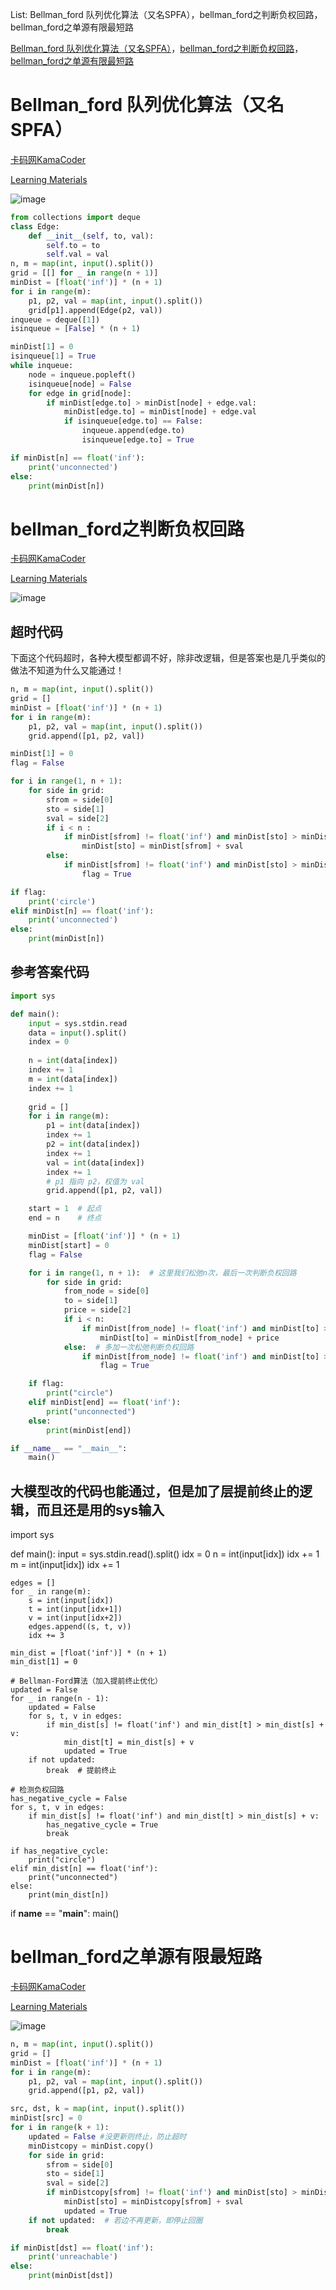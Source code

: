 List: Bellman_ford 队列优化算法（又名SPFA），bellman_ford之判断负权回路，bellman_ford之单源有限最短路

[Bellman_ford 队列优化算法（又名SPFA）](#01)，[bellman_ford之判断负权回路](#02)，[bellman_ford之单源有限最短路](#03)

# <span id="01">Bellman_ford 队列优化算法（又名SPFA）</span>

[卡码网KamaCoder](https://kamacoder.com/problempage.php?pid=1152) 

[Learning Materials](https://www.programmercarl.com/kamacoder/0094.%E5%9F%8E%E5%B8%82%E9%97%B4%E8%B4%A7%E7%89%A9%E8%BF%90%E8%BE%93I-SPFA.html#%E8%83%8C%E6%99%AF)

![image](../images/GraphTheory(9)-1.png)

```python
from collections import deque
class Edge:
    def __init__(self, to, val):
        self.to = to
        self.val = val
n, m = map(int, input().split())
grid = [[] for _ in range(n + 1)]
minDist = [float('inf')] * (n + 1)
for i in range(m):
    p1, p2, val = map(int, input().split())
    grid[p1].append(Edge(p2, val))
inqueue = deque([1])
isinqueue = [False] * (n + 1)

minDist[1] = 0
isinqueue[1] = True
while inqueue:
    node = inqueue.popleft()
    isinqueue[node] = False
    for edge in grid[node]:
        if minDist[edge.to] > minDist[node] + edge.val:
            minDist[edge.to] = minDist[node] + edge.val
            if isinqueue[edge.to] == False:
                inqueue.append(edge.to)
                isinqueue[edge.to] = True

if minDist[n] == float('inf'):
    print('unconnected')
else:
    print(minDist[n])
```

# <span id="02">bellman_ford之判断负权回路</span>

[卡码网KamaCoder](https://kamacoder.com/problempage.php?pid=1153) 

[Learning Materials](https://www.programmercarl.com/kamacoder/0095.%E5%9F%8E%E5%B8%82%E9%97%B4%E8%B4%A7%E7%89%A9%E8%BF%90%E8%BE%93II.html)

![image](../images/GraphTheory(9)-2.png)

## 超时代码

下面这个代码超时，各种大模型都调不好，除非改逻辑，但是答案也是几乎类似的做法不知道为什么又能通过！

```python
n, m = map(int, input().split())
grid = []
minDist = [float('inf')] * (n + 1)
for i in range(m):
    p1, p2, val = map(int, input().split())
    grid.append([p1, p2, val])

minDist[1] = 0
flag = False

for i in range(1, n + 1):
    for side in grid:
        sfrom = side[0]
        sto = side[1]
        sval = side[2]
        if i < n :
            if minDist[sfrom] != float('inf') and minDist[sto] > minDist[sfrom] + sval:
                minDist[sto] = minDist[sfrom] + sval
        else:
            if minDist[sfrom] != float('inf') and minDist[sto] > minDist[sfrom] + sval:
                flag = True

if flag:
    print('circle')
elif minDist[n] == float('inf'):
    print('unconnected')
else:
    print(minDist[n])
```

## 参考答案代码

```python
import sys

def main():
    input = sys.stdin.read
    data = input().split()
    index = 0
    
    n = int(data[index])
    index += 1
    m = int(data[index])
    index += 1
    
    grid = []
    for i in range(m):
        p1 = int(data[index])
        index += 1
        p2 = int(data[index])
        index += 1
        val = int(data[index])
        index += 1
        # p1 指向 p2，权值为 val
        grid.append([p1, p2, val])

    start = 1  # 起点
    end = n    # 终点

    minDist = [float('inf')] * (n + 1)
    minDist[start] = 0
    flag = False

    for i in range(1, n + 1):  # 这里我们松弛n次，最后一次判断负权回路
        for side in grid:
            from_node = side[0]
            to = side[1]
            price = side[2]
            if i < n:
                if minDist[from_node] != float('inf') and minDist[to] > minDist[from_node] + price:
                    minDist[to] = minDist[from_node] + price
            else:  # 多加一次松弛判断负权回路
                if minDist[from_node] != float('inf') and minDist[to] > minDist[from_node] + price:
                    flag = True

    if flag:
        print("circle")
    elif minDist[end] == float('inf'):
        print("unconnected")
    else:
        print(minDist[end])

if __name__ == "__main__":
    main()
```

## 大模型改的代码也能通过，但是加了层提前终止的逻辑，而且还是用的sys输入

import sys

def main():
    input = sys.stdin.read().split()
    idx = 0
    n = int(input[idx])
    idx += 1
    m = int(input[idx])
    idx += 1
    
    edges = []
    for _ in range(m):
        s = int(input[idx])
        t = int(input[idx+1])
        v = int(input[idx+2])
        edges.append((s, t, v))
        idx += 3

    min_dist = [float('inf')] * (n + 1)
    min_dist[1] = 0

    # Bellman-Ford算法（加入提前终止优化）
    updated = False
    for _ in range(n - 1):
        updated = False
        for s, t, v in edges:
            if min_dist[s] != float('inf') and min_dist[t] > min_dist[s] + v:
                min_dist[t] = min_dist[s] + v
                updated = True
        if not updated:
            break  # 提前终止

    # 检测负权回路
    has_negative_cycle = False
    for s, t, v in edges:
        if min_dist[s] != float('inf') and min_dist[t] > min_dist[s] + v:
            has_negative_cycle = True
            break

    if has_negative_cycle:
        print("circle")
    elif min_dist[n] == float('inf'):
        print("unconnected")
    else:
        print(min_dist[n])

if __name__ == "__main__":
    main()

# <span id="03">bellman_ford之单源有限最短路</span>

[卡码网KamaCoder](https://kamacoder.com/problempage.php?pid=1154) 

[Learning Materials](https://www.programmercarl.com/kamacoder/0096.%E5%9F%8E%E5%B8%82%E9%97%B4%E8%B4%A7%E7%89%A9%E8%BF%90%E8%BE%93III.html)

![image](../images/GraphTheory(9)-3.png)

```python
n, m = map(int, input().split())
grid = []
minDist = [float('inf')] * (n + 1)
for i in range(m):
    p1, p2, val = map(int, input().split())
    grid.append([p1, p2, val])

src, dst, k = map(int, input().split())
minDist[src] = 0
for i in range(k + 1):
    updated = False #没更新则终止，防止超时
    minDistcopy = minDist.copy()
    for side in grid:
        sfrom = side[0]
        sto = side[1]
        sval = side[2]
        if minDistcopy[sfrom] != float('inf') and minDist[sto] > minDistcopy[sfrom] + sval:
            minDist[sto] = minDistcopy[sfrom] + sval
            updated = True
    if not updated:  # 若边不再更新，即停止回圈
        break

if minDist[dst] == float('inf'):
    print('unreachable')
else:
    print(minDist[dst])
```

